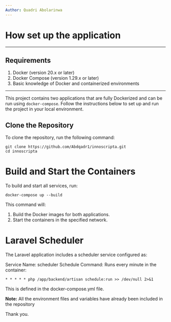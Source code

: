 ```yaml
---
Author: Quadri Abolarinwa
---
```


# How set up the application
---
## **Requirements**
1. Docker (version 20.x or later)
2. Docker Compose (version 1.29.x or later)
3. Basic knowledge of Docker and containerized environments
---


This project contains two applications that are fully Dockerized and can be run using `docker-compose`. Follow the instructions below to set up and run the project in your local environment.


## Clone the Repository
To clone the repository, run the following command:

```
git clone https://github.com/Abdqadr1/innoscripta.git
cd innoscripta
```


# Build and Start the Containers
To build and start all services, run:
```
docker-compose up --build
```

This command will:

1. Build the Docker images for both applications.
2. Start the containers in the specified network.

# Laravel Scheduler
The Laravel application includes a scheduler service configured as:

Service Name: scheduler
Schedule Command: Runs every minute in the container:
```
* * * * * php /app/backend/artisan schedule:run >> /dev/null 2>&1
```
This is defined in the docker-compose.yml file.

**Note:** All the environment files and variables have already been included in the repository

Thank you.